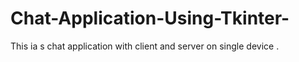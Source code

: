 # Chat-Application-Using-Tkinter-
This ia s chat application with client and server on single device . 
